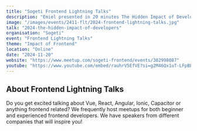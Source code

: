 ```yaml
---
title: "Sogeti Frontend Lightning Talks"
description: "Emiel presented in 20 minutes The Hidden Impact of Developers at the Sogeti Frontend Lightning Talks."
image: "/images/events/2411-flt/2024-frontend-lightning-talks.jpg"
talk: "2024-the-hidden-impact-of-developers"
organisation: "Sogeti"
event: "Frontend Lightning Talks"
theme: "Impact of Frontend"
location: "Online"
date: "2024-11-20"
website: "https://www.meetup.com/sogeti-frontend/events/302998087"
youtube: "https://www.youtube.com/embed/rauhrV5EfVE?si=g2M46Qx1uT-LFpBB"
---
```


## About Frontend Lightning Talks

Do you get excited talking about Vue, React, Angular, Ionic, Capacitor or anything frontend related? We frequently host meetups for both beginner and experienced frontend developers. We have speakers from different companies that will inspire you!
